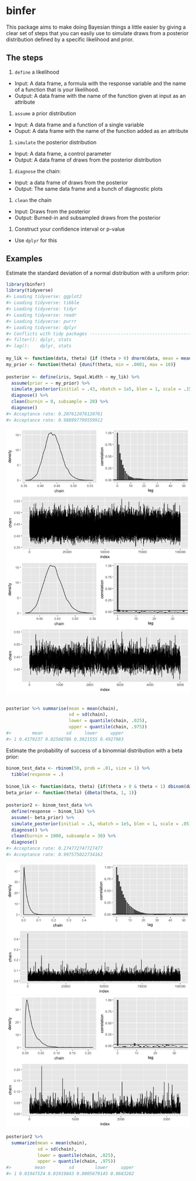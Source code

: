 binfer
================

This package aims to make doing Bayesian things a little easier by giving a clear set of steps that you can easily use to simulate draws from a posterior distribution defined by a specific likelihood and prior.

The steps
---------

1.  `define` a likelihood

-   Input: A data frame, a formula with the response variable and the name of a function that is your likelihood.
-   Output: A data frame with the name of the function given at input as an attribute

1.  `assume` a prior distribution

-   Input: A data frame and a function of a single variable
-   Ouput: A data frame with the name of the function added as an attribute

1.  `simulate` the posterior distribution

-   Input: A data frame, a control parameter
-   Output: A data frame of draws from the posterior distribution

1.  `diagnose` the chain:

-   Input: a data frame of draws from the posterior
-   Output: The same data frame and a bunch of diagnostic plots

1.  `clean` the chain

-   Input: Draws from the posterior
-   Output: Burned-in and subsampled draws from the posterior

1.  Construct your confidence interval or p-value

-   Use `dplyr` for this

Examples
--------

Estimate the standard deviation of a normal distribution with a uniform prior:

``` r
library(binfer)
library(tidyverse)
#> Loading tidyverse: ggplot2
#> Loading tidyverse: tibble
#> Loading tidyverse: tidyr
#> Loading tidyverse: readr
#> Loading tidyverse: purrr
#> Loading tidyverse: dplyr
#> Conflicts with tidy packages ----------------------------------------------
#> filter(): dplyr, stats
#> lag():    dplyr, stats

my_lik <- function(data, theta) {if (theta > 0) dnorm(data, mean = mean(iris$Sepal.Width) , sd = theta) else 0}
my_prior <- function(theta) {dunif(theta, min = .0001, max = 10)}

posterior <- define(iris, Sepal.Width ~ my_lik) %>% 
  assume(prior = ~ my_prior) %>% 
  simulate_posterior(initial = .43, nbatch = 1e5, blen = 1, scale = .15) %>% 
  diagnose() %>% 
  clean(burnin = 0, subsample = 20) %>% 
  diagnose()
#> Acceptance rate: 0.207612076120761
#> Acceptance rate: 0.988997799559912
```

![](man/figures/README-example1-1.png)![](man/figures/README-example1-2.png)

``` r

posterior %>% summarise(mean = mean(chain),
                        sd = sd(chain),
                        lower = quantile(chain, .025),
                        upper = quantile(chain, .975))
#>        mean         sd     lower     upper
#> 1 0.4379237 0.02568786 0.3921555 0.4927983
```

Estimate the probability of success of a binomnial distribution with a beta prior:

``` r
binom_test_data <- rbinom(50, prob = .01, size = 1) %>% 
  tibble(response = .)

binom_lik <- function(data, theta) {if(theta > 0 & theta < 1) dbinom(data, prob = theta, size = 1) else 0}
beta_prior <- function(theta) {dbeta(theta, 1, 1)}

posterior2 <- binom_test_data %>% 
  define(response ~ binom_lik) %>% 
  assume(~ beta_prior) %>% 
  simulate_posterior(initial = .5, nbatch = 1e5, blen = 1, scale = .05) %>% 
  diagnose() %>% 
  clean(burnin = 1000, subsample = 30) %>% 
  diagnose()
#> Acceptance rate: 0.274772747727477
#> Acceptance rate: 0.997575022734162
```

![](man/figures/README-example2-1.png)![](man/figures/README-example2-2.png)

``` r
posterior2 %>% 
  summarize(mean = mean(chain), 
            sd = sd(chain), 
            lower = quantile(chain, .025), 
            upper = quantile(chain, .975))
#>         mean         sd        lower     upper
#> 1 0.01947524 0.01919843 0.0005679145 0.0683282
```
